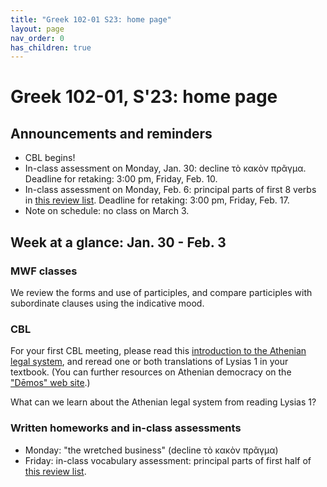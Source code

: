 ```yaml
---
title: "Greek 102-01 S23: home page"
layout: page
nav_order: 0
has_children: true
---
```




# Greek 102-01, S'23: home page



## Announcements and reminders

- CBL begins!
- In-class assessment on Monday, Jan. 30: decline τὸ κακὸν πρᾶγμα. Deadline for retaking: 3:00 pm, Friday, Feb. 10.
- In-class assessment on Monday, Feb. 6: principal parts of first 8 verbs in [this review list](https://hellenike.github.io/textbook/review/module1-review/vocabulary). Deadline for retaking: 3:00 pm, Friday, Feb. 17.
- Note on schedule: no class on March 3.




## Week at a glance: Jan. 30 - Feb. 3

### MWF classes

We review the forms and use of participles, and compare participles with subordinate clauses using the indicative mood.

### CBL
For your first CBL meeting, please read this [introduction to the Athenian legal system](https://www.stoa.org/demos/article_intro_legal_system@page=all&greekEncoding=UnicodeC.html), and reread one or both translations of Lysias 1 in your textbook. (You can further resources on Athenian democracy on the ["Dēmos" web site](https://www.stoa.org/demos/).)

What can we learn about the Athenian legal system from reading Lysias 1?


### Written homeworks and in-class assessments


- Monday: "the wretched business" (decline τὸ κακὸν πρᾶγμα)
- Friday: in-class vocabulary assessment: principal parts of first half of [this review list](https://hellenike.github.io/textbook/review/module1-review/vocabulary/).